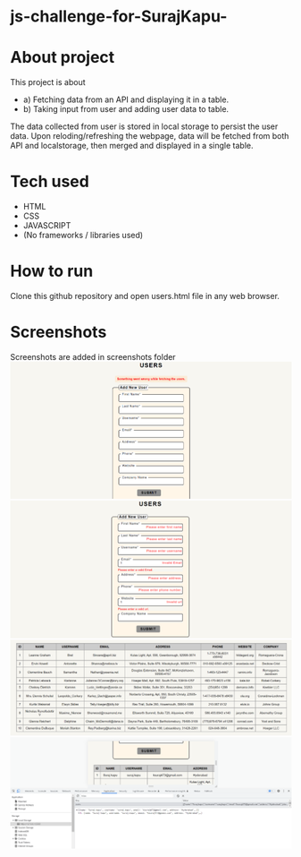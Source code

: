 # js-challenge-for-SurajKapu-

# About project
This project is about

- a) Fetching data from an API and displaying it in a table.
- b) Taking input from user and adding user data to table.

The data collected from user is stored in local storage to persist the user data. Upon reloding/refreshing the webpage, data will be fetched from both API and localstorage, then merged and displayed in a single table.

# Tech used
- HTML
- CSS
- JAVASCRIPT
- (No frameworks / libraries used)

# How to run
Clone this github repository and open users.html file in any web browser.

# Screenshots
Screenshots are added in screenshots folder
![Alt text](/screenshots/fetch_error.png "Optional Title")
![Alt text](/screenshots/validation.png "Optional Title")
![Alt text](/screenshots/table.png "Optional Title")
![Alt text](/screenshots/local_storage.png "Optional Title")
